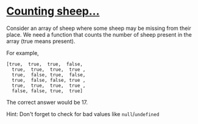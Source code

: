 # [Counting sheep...](https://www.codewars.com/kata/counting-sheep-dot-dot-dot "https://www.codewars.com/kata/54edbc7200b811e956000556")

Consider an array of sheep where some sheep may be missing from their place. We need a function that counts the number of sheep present in the array (true means present).

For example,

```
[true,  true,  true,  false,
  true,  true,  true,  true ,
  true,  false, true,  false,
  true,  false, false, true ,
  true,  true,  true,  true ,
  false, false, true,  true]
```

The correct answer would be 17.

Hint: Don't forget to check for bad values like `null`/`undefined`

